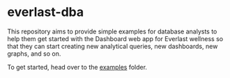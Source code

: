 # everlast-dba

This repository aims to provide simple examples for database analysts to help them get 
started with the Dashboard web app for Everlast wellness so that they can start creating new 
analytical queries, new dashboards, new graphs, and so on.

To get started, head over to the [examples](/examples) folder.
